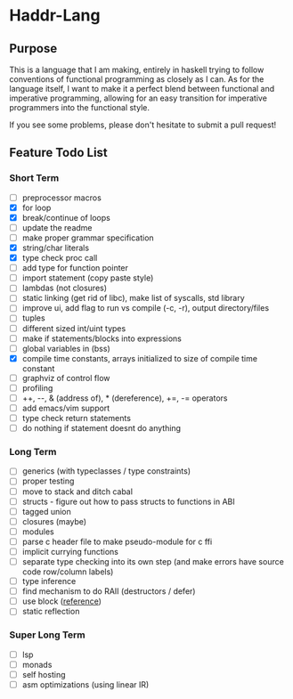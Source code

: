 # Haddr-Lang

## Purpose
This is a language that I am making, entirely in haskell trying to follow conventions of functional programming as closely as I can. As for the language itself, I want to make it a perfect blend between functional and imperative programming, allowing for an easy transition for imperative programmers into the functional style.

If you see some problems, please don't hesitate to submit a pull request!

## Feature Todo List

### Short Term
- [ ] preprocessor macros
- [x] for loop
- [x] break/continue of loops
- [ ] update the readme
- [ ] make proper grammar specification
- [x] string/char literals
- [x] type check proc call
- [ ] add type for function pointer
- [ ] import statement (copy paste style)
- [ ] lambdas (not closures)
- [ ] static linking (get rid of libc), make list of syscalls, std library
- [ ] improve ui, add flag to run vs compile (-c, -r), output directory/files
- [ ] tuples
- [ ] different sized int/uint types
- [ ] make if statements/blocks into expressions
- [ ] global variables in (bss)
- [x] compile time constants, arrays initialized to size of compile time constant
- [ ] graphviz of control flow
- [ ] profiling
- [ ] ++, --, & (address of), * (dereference), +=, -= operators
- [ ] add emacs/vim support
- [ ] type check return statements
- [ ] do nothing if statement doesnt do anything

### Long Term
- [ ] generics (with typeclasses / type constraints)
- [ ] proper testing
- [ ] move to stack and ditch cabal
- [ ] structs - figure out how to pass structs to functions in ABI
- [ ] tagged union
- [ ] closures (maybe)
- [ ] modules
- [ ] parse c header file to make pseudo-module for c ffi
- [ ] implicit currying functions
- [ ] separate type checking into its own step (and make errors have source code row/column labels)
- [ ] type inference
- [ ] find mechanism to do RAII (destructors / defer)
- [ ] use block ([reference](https://youtu.be/QM1iUe6IofM?t=2502))
- [ ] static reflection

### Super Long Term
- [ ] lsp
- [ ] monads
- [ ] self hosting
- [ ] asm optimizations (using linear IR)

